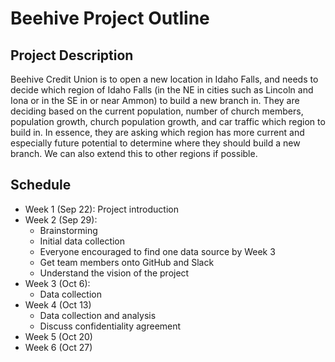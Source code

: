 # Beehive Project Outline

## Project Description
Beehive Credit Union is to open a new location in Idaho Falls, and needs to decide which region of Idaho Falls (in the NE in cities such as Lincoln and Iona or in the SE in or near Ammon) to build a new branch in. They are deciding based on the current population, number of church members, population growth, church population growth, and car traffic which region to build in. In essence, they are asking which region has more current and especially future potential to determine where they should build a new branch. We can also extend this to other regions if possible.

## Schedule
* Week 1 (Sep 22): Project introduction
* Week 2 (Sep 29): 
  - Brainstorming
  - Initial data collection
  - Everyone encouraged to find one data source by Week 3
  - Get team members onto GitHub and Slack
  - Understand the vision of the project
* Week 3 (Oct 6): 
  - Data collection
* Week 4 (Oct 13)
  - Data collection and analysis
  - Discuss confidentiality agreement
* Week 5 (Oct 20)
* Week 6 (Oct 27)

